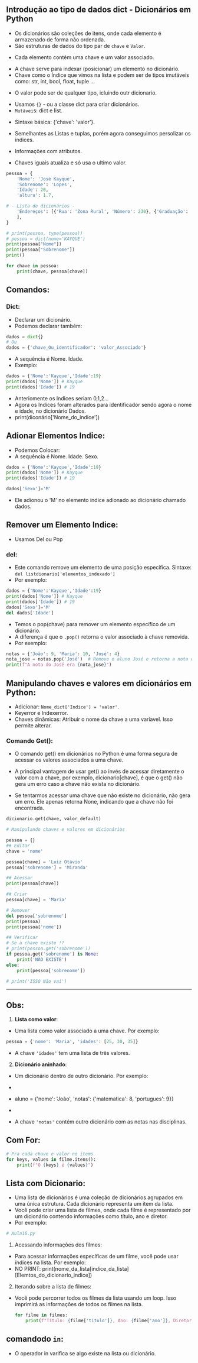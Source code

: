 ## Introdução ao tipo de dados dict - Dicionários em Python
- Os dicionários são coleções de itens, onde cada elemento é armazenado de forma não ordenada.
- São estruturas de dados do tipo par de `chave` e `Valor`. 

+ Cada elemento contém uma chave e um valor associado.
- A chave serve para indexar (posicionar) um elemento no dicionário.
- Chave como o Índice que vimos na lista e podem ser de tipos imutáveis como: str, int, bool, float, tuple ...

+ O valor pode ser de qualquer tipo, icluindo outr dicionario.
- Usamos `{}` - ou a classe dict para criar dicionários. 
- ``Mutávei``s: dict e list. 

+ Sintaxe básica: {'chave': 'valor'}.
- Semelhantes as Listas e tuplas, porém agora conseguimos persolizar os indices.

- Informações com atributos.
- Chaves iguais atualiza e só usa o ultimo valor.

``` python
pessoa = {
    'Nome': 'José Kayque',
    'Sobrenome': 'Lopes',
    'Idade': 20,
    'altura': 1.7,

# - Lista de dicionários - 
    'Endereços': [{'Rua': 'Zona Rural', 'Número': 230}, {'Graduação': 'Tecnologia da Informação', 'Matricula': 2023011415}
    ],
}

# print(pessoa, type(pessoa))
# pessoa = dict(nome='KAYQUE')
print(pessoa["Nome"])
print(pessoa["Sobrenome"])
print()

for chave in pessoa:
    print(chave, pessoa[chave])
```

## Comandos: 
### Dict: 
- Declarar um dicionário.
- Podemos declarar também:
``` python
dados = dict{}
# Ou
dados = {'chave_Ou_identificador': 'valor_Associado'}
```
- A sequência é Nome. Idade.
- Exemplo:
``` python
dados = {'Nome':'Kayque','Idade':19}
print(dados['Nome']) # Kayque
print(dados['Idade']) # 19
```
- Anteriomente os Indices seriam 0,1,2...
- Agora os Indices foram alterados para identificador sendo agora o nome e idade, no dicionário Dados.
- print(diconário['Nome_do_indice'])

## Adionar Elementos Indice:
- Podemos Colocar:
- A sequência é Nome. Idade. Sexo.
````py
dados = {'Nome':'Kayque','Idade':19}
print(dados['Nome']) # Kayque
print(dados['Idade']) # 19

dados['Sexo']='M'
```` 
- Ele adionou o 'M' no elemento indice adionado ao dicionário chamado dados.

## Remover um Elemento Indice:
- Usamos Del ou Pop
### del:
- Este comando remove um elemento de uma posição específica.
   Sintaxe: `del listdionario['elementos_indexado']`
- Por exemplo:
```python
dados = {'Nome':'Kayque','Idade':19}
print(dados['Nome']) # Kayque
print(dados['Idade']) # 19
dados['Sexo']='M'
del dados['Idade']
```

- Temos o pop(chave) para remover um elemento específico de um dicionário.
- A diferença é que o `.pop()` retorna o valor associado à chave removida. 
- Por exemplo:

```python
notas = {'João': 9, 'Maria': 10, 'José': 4}
nota_jose = notas.pop('José')  # Remove o aluno José e retorna a nota dele
print(f"A nota do José era {nota_jose}")
```


## Manipulando chaves e valores em dicionários em Python:
- Adicionar: `Nome_dict['Indice'] = 'valor'`.
- Keyerror e Indexerror. 
- Chaves dinâmicas: Atribuir o  nome da chave a uma varíavel. Isso permite alterar. 

### Comando Get():
- O comando get() em dicionários no Python é uma forma segura de acessar os valores associados a uma chave.
- A principal vantagem de usar get() ao invés de acessar diretamente o valor com a chave, por exemplo, dicionario[chave], é que o get() não gera um erro caso a chave não exista no dicionário.

- Se tentarmos acessar uma chave que não existe no dicionário, não gera um erro. Ele apenas retorna None, indicando que a chave não foi encontrada.

````python
dicionario.get(chave, valor_default)
````

``` python
# Manipulando chaves e valores em dicionários

pessoa = {}
## Editar
chave = 'nome'

pessoa[chave] = 'Luiz Otávio'
pessoa['sobrenome'] = 'Miranda'

## Acessar
print(pessoa[chave])

## Criar
pessoa[chave] = 'Maria'

# Remover
del pessoa['sobrenome']
print(pessoa)
print(pessoa['nome'])

## Verificar
# Se a chave existe !? 
# print(pessoa.get('sobrenome'))
if pessoa.get('sobrenome') is None:
    print('NÃO EXISTE')
else:
    print(pessoa['sobrenome'])

# print('ISSO Não vai')
```

--- 

## Obs:
1. **Lista como valor**:
- Uma lista como valor associado a uma chave. Por exemplo:
```python
pessoa = {'nome': 'Maria', 'idades': [25, 30, 35]}
```
- A chave `'idades'` tem uma lista de três valores.

2. **Dicionário aninhado**:
- Um dicionário dentro de outro dicionário. Por exemplo:
- ```python
- aluno = {'nome': 'João', 'notas': {'matematica': 8, 'portugues': 9}}
- ```
- A chave `'notas'` contém outro dicionário com as notas nas disciplinas.

## Com For:
````py
# Pra cada chave e valor no items
for keys, values in filme.itens():
    print(f"O {keys} é {values}")

````

## Lista com Dicionario:
- Uma lista de dicionários é uma coleção de dicionários agrupados em uma única estrutura. Cada dicionário representa um item da lista.
- Você pode criar uma lista de filmes, onde cada filme é representado por um dicionário contendo informações como título, ano e diretor.
- Por exemplo:

```python
# Aula16.py
```

1. Acessando informações dos filmes:
- Para acessar informações específicas de um filme, você pode usar índices na lista. Por exemplo:
- NO PRINT: print(nome_da_lista[indice_da_lista][Elemtos_do_dicionario_indice])

2. Iterando sobre a lista de filmes:
- Você pode percorrer todos os filmes da lista usando um loop. Isso imprimirá as informações de todos os filmes na lista.

     ```python
     for filme in filmes:
         print(f"Título: {filme['titulo']}, Ano: {filme['ano']}, Diretor: {filme['diretor']}")
     ```


## comandodo `in`:
- O operador in varifica se algo existe na lista ou dicionário.